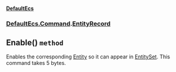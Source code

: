 #### [DefaultEcs](./DefaultEcs.md 'DefaultEcs')
### [DefaultEcs.Command](./DefaultEcs.md#DefaultEcs-Command 'DefaultEcs.Command').[EntityRecord](./DefaultEcs-Command-EntityRecord.md 'DefaultEcs.Command.EntityRecord')
## Enable() `method`
Enables the corresponding [Entity](./DefaultEcs-Entity.md 'DefaultEcs.Entity') so it can appear in [EntitySet](./DefaultEcs-EntitySet.md 'DefaultEcs.EntitySet').
This command takes 5 bytes.
